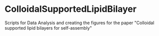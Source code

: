 # ColloidalSupportedLipidBilayer
Scripts for Data Analysis and creating the figures for the paper "Colloidal supported lipid bilayers for self-assembly"
